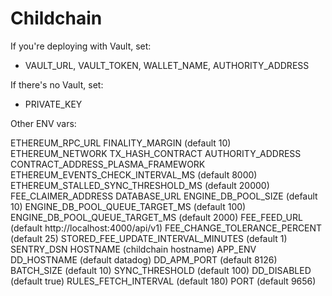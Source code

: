 # Childchain

If you're deploying with Vault, set:
- VAULT_URL, VAULT_TOKEN, WALLET_NAME, AUTHORITY_ADDRESS

If there's no Vault, set:
- PRIVATE_KEY

Other ENV vars:

ETHEREUM_RPC_URL
FINALITY_MARGIN (default 10)
ETHEREUM_NETWORK
TX_HASH_CONTRACT
AUTHORITY_ADDRESS
CONTRACT_ADDRESS_PLASMA_FRAMEWORK
ETHEREUM_EVENTS_CHECK_INTERVAL_MS (default 8000)
ETHEREUM_STALLED_SYNC_THRESHOLD_MS (default 20000)
FEE_CLAIMER_ADDRESS
DATABASE_URL
ENGINE_DB_POOL_SIZE (default 10)
ENGINE_DB_POOL_QUEUE_TARGET_MS (default 100)
ENGINE_DB_POOL_QUEUE_TARGET_MS (default 2000)
FEE_FEED_URL (default http://localhost:4000/api/v1)
FEE_CHANGE_TOLERANCE_PERCENT (default 25)
STORED_FEE_UPDATE_INTERVAL_MINUTES (default 1)
SENTRY_DSN
HOSTNAME (childchain hostname)
APP_ENV
DD_HOSTNAME (default datadog)
DD_APM_PORT (default 8126)
BATCH_SIZE (default 10)
SYNC_THRESHOLD (default 100)
DD_DISABLED (default true)
RULES_FETCH_INTERVAL (default 180)
PORT (default 9656)


